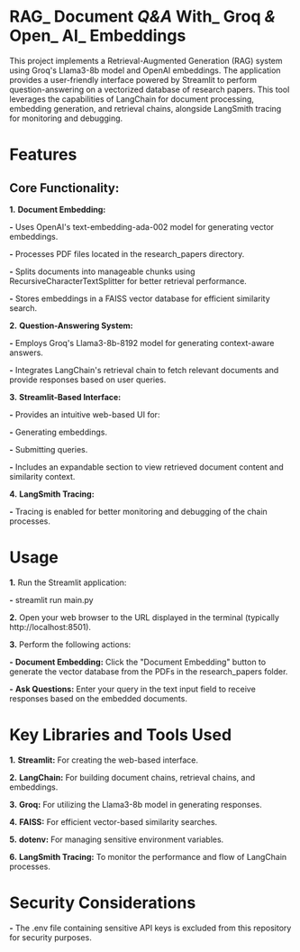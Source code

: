 # RAG_ Document _Q&A_ With_ Groq _&_ Open_ AI_ Embeddings
 This project implements a Retrieval-Augmented Generation (RAG) system using Groq's Llama3-8b model and OpenAI embeddings. The application provides a user-friendly interface powered by Streamlit to perform question-answering on a vectorized database of research papers. This tool leverages the capabilities of LangChain for document processing, embedding generation, and retrieval chains, alongside LangSmith tracing for monitoring and debugging.

# Features

## Core Functionality:

**1.** **Document Embedding:**

**-** Uses OpenAI's text-embedding-ada-002 model for generating vector embeddings.

**-** Processes PDF files located in the research_papers directory.

**-** Splits documents into manageable chunks using RecursiveCharacterTextSplitter for better retrieval performance.

**-** Stores embeddings in a FAISS vector database for efficient similarity search.

**2.** **Question-Answering System:**

**-** Employs Groq's Llama3-8b-8192 model for generating context-aware answers.

**-** Integrates LangChain's retrieval chain to fetch relevant documents and provide responses based on user queries.

**3.** **Streamlit-Based Interface:**

**-** Provides an intuitive web-based UI for:

**-** Generating embeddings.

**-** Submitting queries.

**-** Includes an expandable section to view retrieved document content and similarity context.

**4.** **LangSmith Tracing:**

**-** Tracing is enabled for better monitoring and debugging of the chain processes.

# Usage

**1.** Run the Streamlit application:

**-** streamlit run main.py

**2.** Open your web browser to the URL displayed in the terminal (typically http://localhost:8501).

**3.** Perform the following actions:

**-** **Document Embedding:** Click the "Document Embedding" button to generate the vector database from the PDFs in the research_papers folder.

**-** **Ask Questions:** Enter your query in the text input field to receive responses based on the embedded documents.

# Key Libraries and Tools Used

**1.** **Streamlit:** For creating the web-based interface.

**2.** **LangChain:** For building document chains, retrieval chains, and embeddings.

**3.** **Groq:** For utilizing the Llama3-8b model in generating responses.

**4.** **FAISS:** For efficient vector-based similarity searches.

**5.** **dotenv:** For managing sensitive environment variables.

**6.** **LangSmith Tracing:** To monitor the performance and flow of LangChain processes.

# Security Considerations

**-** The .env file containing sensitive API keys is excluded from this repository for security purposes. 
